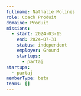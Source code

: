 ```yaml
---
fullname: Nathalie Molines
role: Coach Produit
domaine: Produit
missions:
  - start: 2024-03-15
    end: 2024-07-31
    status: independent
    employer: Ground
    startups:
      - partaj
startups:
  - partaj
memberType: beta
teams: []
---
```

